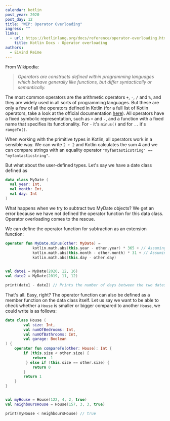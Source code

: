 ```yaml
---
calendar: kotlin
post_year: 2020
post_day: 12
title: "WIP: Operator Overloading"
ingress: ""
links:
  - url: https://kotlinlang.org/docs/reference/operator-overloading.html
    title: Kotlin Docs - Operator overloading
authors:
  - Eivind Reime
---
```

From Wikipedia: 

> *Operators are constructs defined within programming languages which behave generally like functions, but differ syntactically or semantically.*

The most common operators are the arithmetic operators `+`, `-`, `/` and `%`, and they are widely used in all sorts of programming languages. But these are only a few of all the operators defined in Kotlin (for a full list of Kotlin operators, take a look at the official documentation [here](https://kotlinlang.org/docs/reference/keyword-reference.html#operators-and-special-symbols)). All operators have a fixed symbolic representation, such as `+` and `-`, and a function with a fixed name that specifies its functionality. For `-` it's `minus()` and for `..` it's `rangeTo()`. 

When working with the primitive types in Kotlin, all  operators work in a sensible way. We can write `2 + 2` and Kotlin calculates the sum 4 and we can compare strings with an equality operator `"myfantasticstring" == "myfantasticstring"`. 

But what about the user-defined types. Let's say we have a date class defined as

```kotlin
data class MyDate (
  val year: Int, 
  val month: Int, 
  val day: Int
)
```

What happens when we try to subtract two MyDate objects? We get an error because we have not defined the operator function for this data class. Operator overloading comes to the rescue. 

We can define the operator function for subtraction as an extension function:

```kotlin
operator fun MyDate.minus(other: MyDate) =
            kotlin.math.abs(this.year - other.year) * 365 + // Assuming all years have 365 days
            kotlin.math.abs(this.month - other.month) * 31 + // Assuming all months have 31 days
            kotlin.math.abs(this.day - other.day)

            
val date1 = MyDate(2020, 12, 16)
val date2 = MyDate(2019, 11, 12)

print(date1 - date2) // Prints the number of days between the two dates: 400

```

That's all. Easy, right? The operator function can also be defined as a member function on the data class itself. Let us say we want to be able to check whether a `House` is smaller or bigger compared to another `House`, we could write is as follows:

```kotlin
data class House (
        val size: Int,
        val numOfBedrooms: Int,
        val numOfBathrooms: Int,
        val garage: Boolean
) {
    operator fun compareTo(other: House): Int {
        if (this.size < other.size) {
            return -1
         } else if (this.size == other.size) {
            return 0
        }
        return 1
    }
}


val myHouse = House(122, 4, 2, true)
val neighboursHouse = House(157, 3, 3, true)

print(myHouse < neighboursHouse) // true
```